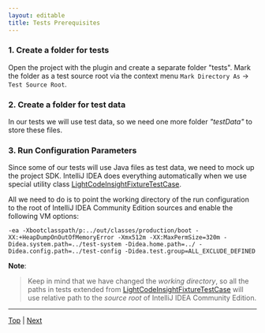 ```yaml
---
layout: editable
title: Tests Prerequisites
---
```



### 1. Create a folder for tests

Open the project with the plugin and create a separate folder "tests".
Mark the folder as a test source root via the context menu ```Mark Directory As```  &rarr; ```Test Source Root```.

### 2. Create a folder for test data

In our tests we will use test data, so we need one more folder *"testData"* to store these files.

### 3. Run Configuration Parameters

Since some of our tests will use Java files as test data, we need to mock up the project SDK.
IntelliJ IDEA does everything automatically when we use special utility class
[LightCodeInsightFixtureTestCase](https://github.com/JetBrains/intellij-community/blob/master/java/testFramework/src/com/intellij/testFramework/fixtures/LightCodeInsightFixtureTestCase.java).

All we need to do is to point the working directory of the run configuration to the root of IntelliJ IDEA Community Edition sources and enable the following VM options:

```
-ea -Xbootclasspath/p:../out/classes/production/boot -XX:+HeapDumpOnOutOfMemoryError -Xmx512m -XX:MaxPermSize=320m -Didea.system.path=../test-system -Didea.home.path=../ -Didea.config.path=../test-config -Didea.test.group=ALL_EXCLUDE_DEFINED
```

**Note**:

  >  Keep in mind that we have changed the _working directory_, so all the paths in tests extended from
  >  [LightCodeInsightFixtureTestCase](https://github.com/JetBrains/intellij-community/blob/master/java/testFramework/src/com/intellij/testFramework/fixtures/LightCodeInsightFixtureTestCase.java)
  >  will use relative path to the _source root_ of IntelliJ IDEA Community Edition.

-----
[Top](writing_tests_for_plugins.html) \| [Next](parsing_test.html)


